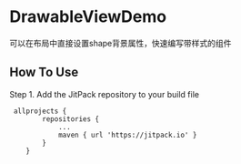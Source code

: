 # DrawableViewDemo
可以在布局中直接设置shape背景属性，快速编写带样式的组件


## How To Use  

Step 1. Add the JitPack repository to your build file

```
 allprojects {
		repositories {
			...
			maven { url 'https://jitpack.io' }
		}
	}
```
